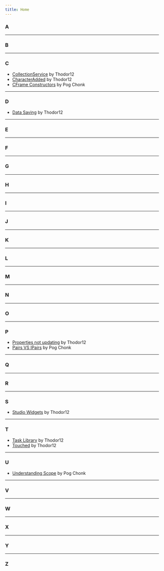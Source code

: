 ```yaml
---
title: Home
---
```


### A


---
### B


---
### C
- [CollectionService](/CollectionService) by Thodor12
- [CharacterAdded](/CharacterAdded) by Thodor12
- [CFrame Constructors](/CFrameConstructors) by Pog Chonk

---
### D
- [Data Saving](/DataSaving) by Thodor12

---
### E


---
### F


---
### G


---
### H


---
### I


---
### J


---
### K


---
### L


---
### M


---
### N


---
### O


---
### P
- [Properties not updating](/PropertiesNotUpdating) by Thodor12
- [Pairs VS IPairs](/PairsVSIPairs) by Pog Chonk

---
### Q


---
### R


---
### S
- [Studio Widgets](/StudioWidgets) by Thodor12

---
### T
- [Task Library](/TaskLibrary) by Thodor12
- [Touched](/Touched) by Thodor12

---
### U
- [Understanding Scope](/Scope) by Pog Chonk

---
### V


---
### W


---
### X


---
### Y


---
### Z
